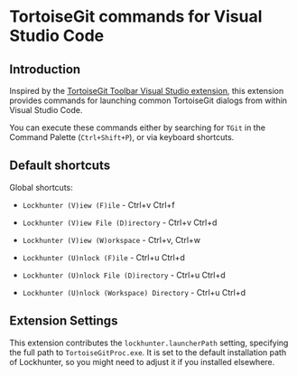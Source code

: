 # TortoiseGit commands for Visual Studio Code

## Introduction

Inspired by the [TortoiseGit Toolbar Visual Studio extension](https://github.com/MRCollective/TortoiseGitToolbar), this extension provides commands for launching common TortoiseGit dialogs from within Visual Studio Code.

You can execute these commands either by searching for `TGit` in the Command Palette (`Ctrl+Shift+P`), or via keyboard shortcuts.

## Default shortcuts

Global shortcuts:

* `Lockhunter (V)iew (F)ile` - Ctrl+v Ctrl+f
* `Lockhunter (V)iew File (D)irectory` - Ctrl+v Ctrl+d
* `Lockhunter (V)iew (W)orkspace` - Ctrl+v, Ctrl+w

* `Lockhunter (U)nlock (F)ile` - Ctrl+u Ctrl+d
* `Lockhunter (U)nlock File (D)irectory` - Ctrl+u Ctrl+d
* `Lockhunter (U)nlock (Workspace) Directory` - Ctrl+u Ctrl+d
      

## Extension Settings

This extension contributes the `lockhunter.launcherPath` setting, specifying the full path to `TortoiseGitProc.exe`.
It is set to the default installation path of Lockhunter, so you might need to adjust it if you installed elsewhere.
